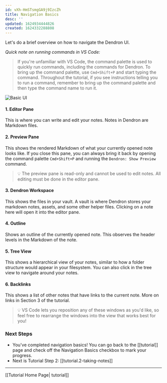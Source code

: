 ```yaml
---
id: vXh-HmSTsmgGA9j9IzcZh
title: Navigation Basics
desc: ''
updated: 1624934444826
created: 1624332288808
---
```


Let's do a brief overview on how to navigate the Dendron UI.

_Quick note on running commands in VS Code:_

>If you're unfamiliar with VS Code, the command palette is used to quickly run commands, including the commands for Dendron. To bring up the command palette, use `Cmd+Shift+P` and start typing the command. Throughout the tutorial, if you see instructions telling you to run a command, remember to bring up the command palette and then type the command name to run it.

![Basic UI](https://org-dendron-public-assets.s3.amazonaws.com/images/tutorial-layout.png)

#### 1. Editor Pane

This is where you can write and edit your notes. Notes in Dendron are Markdown files.

#### 2. Preview Pane

This shows the rendered Markdown of what your currently opened note looks like. If you close this pane, you can always bring it back by opening the command palette `Cmd+Shift+P` and running the `Dendron: Show Preview` command.

>💡 The preview pane is read-only and cannot be used to edit notes. All editing must be done in the editor pane.

#### 3. Dendron Workspace

This shows the files in your vault. A vault is where Dendron stores your markdown notes, assets, and some other helper files. Clicking on a note here will open it into the editor pane.

#### 4. Outline

Shows an outline of the currently opened note. This observes the header levels in the Markdown of the note.

#### 5. Tree View

This shows a hierarchical view of your notes, similar to how a folder structure would appear in your filesystem. You can also click in the tree view to navigate around your notes.

#### 6. Backlinks

This shows a list of other notes that have links to the current note. More on links in Section 3 of the tutorial.

> 💡 VS Code lets you reposition any of these windows as you'd like, so feel free to rearrange the windows into the view that works best for you!

### Next Steps

- You've completed navigation basics! You can go back to the [[tutorial]] page and check off the Navigation Basics checkbox to mark your progress.
- Next is Tutorial Step 2: [[tutorial.2-taking-notes]]

---
[[Tutorial Home Page| tutorial]]

